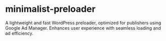 # minimalist-preloader
A lightweight and fast WordPress preloader, optimized for publishers using Google Ad Manager. Enhances user experience with seamless loading and ad efficiency.
